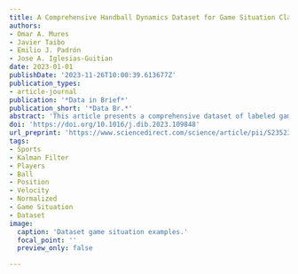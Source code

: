 ```yaml
---
title: A Comprehensive Handball Dynamics Dataset for Game Situation Classification
authors:
- Omar A. Mures
- Javier Taibo
- Emilio J. Padrón
- Jose A. Iglesias-Guitian
date: 2023-01-01
publishDate: '2023-11-26T10:00:39.613677Z'
publication_types:
- article-journal
publication: '*Data in Brief*'
publication_short: '*Data Br.*'
abstract: 'This article presents a comprehensive dataset of labeled game situations obtained from multiple professional handball matches, which corresponds to the research paper entitled PlayNet: Real-time Handball Play Classification with Kalman Embeddings and Neural Networks. The dataset encompasses approximately 11 hours of footage from five handball games played in two different arenas, resulting in around 1 million data frames. Each frame has been meticulously labeled using seven distinct game situation classes (left and right attacks, left and right transitions, left and right penalties, and timeouts). Notably, the dataset does not contain video frames, but provides a synthetic normalized representation of each frame. This representation includes information about player, referee, and ball positions, as well as player and referee velocities, for every labeled game situation. We obtained said details automatically by using an object detector to infer the positions of players, referees, and the ball in each frame. After tracking the detected agent positions across frames, the extracted coordinates underwent normalization through a birds eye perspective transform, ensuring that the data remained unaffected by variations in camera configurations across different arenas. Finally, a Kalman filter was applied to improve the robustness of player positions and derive their velocities. The labeling process was performed by domain experts employing a custom system designed to annotate game situations, considering the play type and its contextual setting. In conclusion, researchers can utilize this dataset for several purposes: game analysis, automated broadcasting, or game summarization. Furthermore, this dataset can contribute to a broader understanding of the relationship between player dynamics and game situations, shedding light on the level of granularity required for accurately classifying them.'
doi: 'https://doi.org/10.1016/j.dib.2023.109848'
url_preprint: 'https://www.sciencedirect.com/science/article/pii/S2352340923009101/pdfft?md5=d4ae3ab5ae2a12fc2e36feb70504ca3f&pid=1-s2.0-S2352340923009101-main.pdf'
tags: 
- Sports
- Kalman Filter
- Players
- Ball
- Position
- Velocity
- Normalized
- Game Situation
- Dataset
image:
  caption: 'Dataset game situation examples.'
  focal_point: ''
  preview_only: false

---
```

